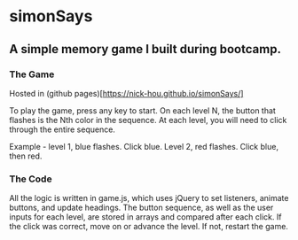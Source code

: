 # simonSays

## A simple memory game I built during bootcamp.

### The Game

Hosted in (github pages)[https://nick-hou.github.io/simonSays/]

To play the game, press any key to start. On each level N, the button that flashes is the Nth color in the sequence. At each level, you will need to click through the entire sequence.

Example - level 1, blue flashes. Click blue. Level 2, red flashes. Click blue, then red.

### The Code

All the logic is written in game.js, which uses jQuery to set listeners, animate buttons, and update headings. The button sequence, as well as the user inputs for each level, are stored in arrays and compared after each click. If the click was correct, move on or advance the level. If not, restart the game.
